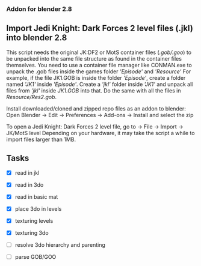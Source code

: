 ### Addon for blender 2.8

## Import Jedi Knight: Dark Forces 2 level files (.jkl) into blender 2.8

This script needs the original JK:DF2 or MotS container files (_.gob/.goo_)
to be unpacked into the same file structure as found in the container files themselves.
You need to use a container file manager like CONMAN.exe to unpack the .gob files inside the
games folder _'Episode'_ and _'Resource'_
For example, if the file JK1.GOB is inside the folder _'Episode'_, create a folder named
_'JK1'_ inside _'Episode'_. Create a _'jkl'_ folder inside _'JK1'_ and unpack all files from _'jkl'_
inside _JK1.GOB_ into that.
Do the same with all the files in _Resource/Res2.gob_.


Install downloaded/cloned and zipped repo files as an addon to blender:
Open Blender -> Edit -> Preferences -> Add-ons -> Install and select the zip


To open a Jedi Knight: Dark Forces 2 level file, go to -> File -> Import -> JK/MotS level
Depending on your hardware, it may take the script a while to import files larger than 1MB.

## Tasks

- [x] read in jkl
- [x] read in 3do
- [x] read in basic mat
- [x] place 3do in levels
- [x] texturing levels
- [x] texturing 3do
- [ ] resolve 3do hierarchy and parenting
- [ ] parse GOB/GOO
 
